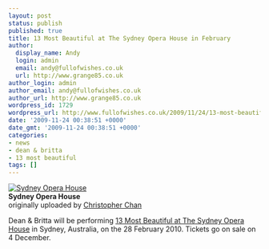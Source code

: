 ```yaml
---
layout: post
status: publish
published: true
title: 13 Most Beautiful at The Sydney Opera House in February
author:
  display_name: Andy
  login: admin
  email: andy@fullofwishes.co.uk
  url: http://www.grange85.co.uk
author_login: admin
author_email: andy@fullofwishes.co.uk
author_url: http://www.grange85.co.uk
wordpress_id: 1729
wordpress_url: http://www.fullofwishes.co.uk/2009/11/24/13-most-beautiful-at-the-sydney-opera-house-in-february/
date: '2009-11-24 00:38:51 +0000'
date_gmt: '2009-11-24 00:38:51 +0000'
categories:
- news
- dean & britta
- 13 most beautiful
tags: []
---
```

<div class="imagebox-a"><a href="http://www.flickr.com/photos/chanc/2353605607/" title="Photo Sharing"><img src="http://farm3.static.flickr.com/2242/2353605607_b25e3a5678_m.jpg" alt="Sydney Opera House" /></a><br/><strong>Sydney Opera House</strong><br/>originally uploaded by <a href="http://www.flickr.com/people/chanc/">Christopher Chan</a></div>
<div>
<p>Dean & Britta will be performing <a href="http://www.sydneyoperahouse.com/whatson/13_most_beautiful_songs_for_andy_warhols_screen_tests.aspx">13 Most Beautiful at The Sydney Opera House</a> in Sydney, Australia, on the 28 February 2010. Tickets go on sale on 4 December.</p>
<p><br clear="right"/>
</div>
